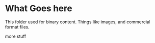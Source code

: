 # What Goes here

This folder used for  binary content. Things like images, and commercial format files.

more stuff
